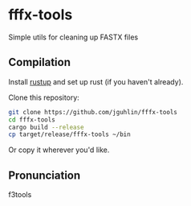 # fffx-tools
Simple utils for cleaning up FASTX files

## Compilation
Install [rustup](https://rustup.rs/) and set up rust (if you haven't already).

Clone this repository:
```bash
git clone https://github.com/jguhlin/fffx-tools
cd fffx-tools
cargo build --release
cp target/release/fffx-tools ~/bin 
```
Or copy it wherever you'd like.

## Pronunciation
f3tools
